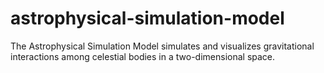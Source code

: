 # astrophysical-simulation-model
The Astrophysical Simulation Model simulates and visualizes gravitational interactions among celestial bodies in a two-dimensional space.
